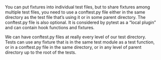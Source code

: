 You can put fixtures into individual test files, but to share fixtures among multiple test files, you need to use a conftest.py file either in the same directory as the test file that’s using it or in some parent directory. The conftest.py file is also optional. It is considered by pytest as a “local plugin” and can contain hook functions and fixtures.


We can have conftest.py files at really every level of our test directory. Tests can use any fixture that is in the same test module as a test function, or in a conftest.py file in the same directory, or in any level of parent directory up to the root of the tests.


